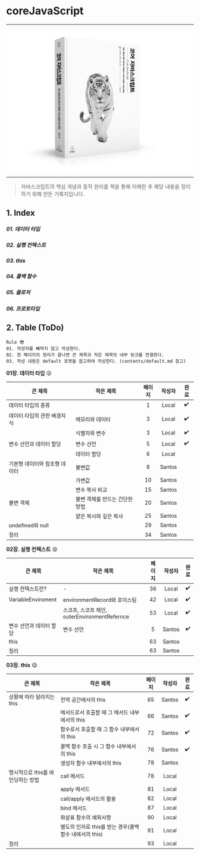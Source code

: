 # coreJavaScript
---
<p align="center">
    <img src="/image/main.png">
</p>

---
> 자바스크립트의 핵심 개념과 동작 원리를 책을 통해 이해한 후 해당 내용을 정리하기 위해 만든 기록지입니다.

## 1. Index
##### 01. 데이터 타입 
##### 02. 실행 컨텍스트
##### 03. this
##### 04. 콜백 함수
##### 05. 클로저
##### 06. 프로토타입

## 2. Table (ToDo)
```
Rule 😎
01. 작성자를 뺴먹지 않고 작성한다. 
02. 한 페이지의 정리가 끝나면 큰 제목과 작은 제목의 내부 링크를 연결한다. 
03. 작성 내용은 default 포맷을 참고하여 작성한다. (contents/default.md 참고)
```
__01장.  데이터 타입__ 😜

| <center>큰 제목</center> | <center>작은 제목</center>| <center>페이지</center> | <center>작성자</center> | <center>완료</center>
| -------- | ----------------- | :--------: | :--------: | :--------: |
| 데이터 타입의 종류 |  | 1 | Local | :heavy_check_mark: |
| 데이터 타입의 관한 배경지식 | 메모리와 데이터 | 3 | Local | :heavy_check_mark: |
|  | 식별자와 변수 | 3 | Local | :heavy_check_mark: |
| 변수 선언과 데이터 할당  | 변수 선언 | 5 | Local | :heavy_check_mark: |
|  | 데이터 할당 | 6 | Local | |
| 기본형 데이터와 참조형 데이터 | 불변값 | 8 | Santos | |
|  | 가변값 | 10 | Santos | |
|  | 변수 복사 비교 | 15 | Santos | |
| 불변 객체 | 불변 객체를 만드는 간단한 방법 | 20 | Santos | |
|  | 얕은 복사와 깊은 복사 | 25 | Santos | |
| undefined와 null | | 29 | Santos | |
| 정리 | | 34 | Santos | |


__02장.  실행 컨텍스트__ 😝

| <center>큰 제목</center> | <center>작은 제목</center>| <center>페이지</center> | <center>작성자</center> | <center>완료</center>
| -------- | ----------------- | :--------: | :--------: | :--------: |
| 실행 컨텍스트란? | - | 36 | Local | :heavy_check_mark: |
| VariableEnviroment | environmentRecord와 호이스팅 | 42 | Local | :heavy_check_mark: |
|  | 스코프, 스코프 체인, outerEnvironmentRefernce | 53 | Local | :heavy_check_mark: |
| 변수 선언과 데이터 할당  | 변수 선언 | 5 | Santos | :heavy_check_mark: |
| this |  | 63 | Santos | |
| 정리 | | 63 | Santos | |


__03장.  this__ 😋

| <center>큰 제목</center> | <center>작은 제목</center>| <center>페이지</center> | <center>작성자</center> | <center>완료</center>
| -------- | ----------------- | :--------: | :--------: | :--------: |
| 상황에 따라 달라지는 this | 전역 공간에서의 this | 65 | Santos | :heavy_check_mark: |
|  | 메서드로서 호출할 때 그 메서드 내부에서의 this | 66 | Santos | :heavy_check_mark: |
|  | 함수로서 호출할 때 그 함수 내부에서의 this | 72 | Santos | :heavy_check_mark: |
|  | 콜백 함수 호출 시 그 함수 내부에서의 this | 76 | Santos | :heavy_check_mark: |
|  | 생성자 함수 내부에서의 this | 78 | Santos | |
| 명시적으로 this를 바인딩하는 방법 | call 메서드 | 78 | Local | |
|  | apply 메서드 | 81 | Local | |
|  | call/apply 메서드의 활용 | 82 | Local | |
|  | bind 메서드 | 87 | Local | |
|  | 화살표 함수의 예외사항 | 90 | Local | |
|  | 별도의 인자로 this를 받는 경우(콜백 함수 내에서의 this) | 91 | Local | |
| 정리 |  | 93 | Local | |
